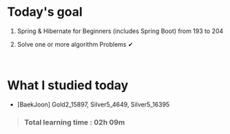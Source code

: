 # Today's goal

1. Spring & Hibernate for Beginners (includes Spring Boot) from 193 to 204

2. Solve one or more algorithm Problems ✔

<br>

# What I studied today

* [BaekJoon] Gold2_15897, Silver5_4649, Silver5_16395

><h3>Total learning time : 02h 09m</h3>